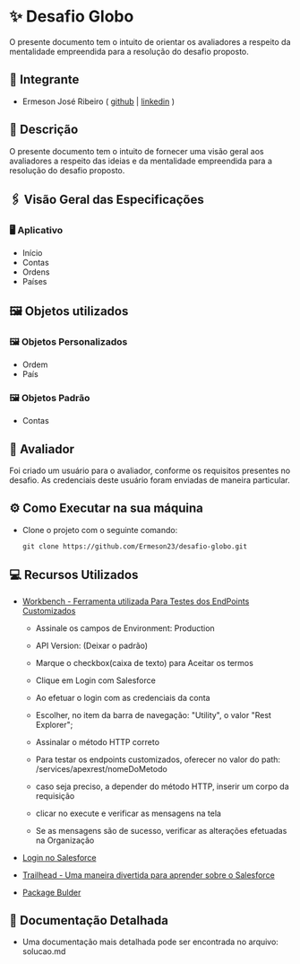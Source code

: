 # ✨ Desafio Globo
O presente documento tem o intuito de orientar os avaliadores a respeito da mentalidade empreendida para a resolução do desafio proposto.
## 👤 Integrante
- Ermeson José Ribeiro
  ( [github](https://github.com/Ermeson23) | [linkedin](https://linkedin.com/in/ermeson-ribeiro-a29121212/) )

## 📄 Descrição
O presente documento tem o intuito de fornecer uma visão geral aos avaliadores a respeito das ideias e da mentalidade empreendida para a resolução do desafio proposto.

## 🖇️ Visão Geral das Especificações 
### 🖥️ Aplicativo  
  - Início
  - Contas
  - Ordens
  - Países

## 🖼️ Objetos utilizados
### 🖼️ Objetos Personalizados
- Ordem
- País

### 🖼️ Objetos Padrão
- Contas

## 👤 Avaliador

Foi criado um usuário para o avaliador, conforme os requisitos presentes no desafio. As credenciais deste usuário foram enviadas de maneira particular.

## ⚙️ Como Executar na sua máquina 
-  Clone o projeto com o seguinte comando: 
    ```
    git clone https://github.com/Ermeson23/desafio-globo.git
    ```

## 💻 Recursos Utilizados
- [Workbench - Ferramenta utilizada Para Testes dos EndPoints Customizados](https://workbench.developerforce.com)
    - Assinale os campos de Environment: Production
    - API Version: (Deixar o padrão)
    - Marque o checkbox(caixa de texto) para Aceitar os termos
    - Clique em Login com Salesforce

    - Ao efetuar o login com as credenciais da conta
    - Escolher, no item da barra de navegação: "Utility", o valor "Rest Explorer";

    - Assinalar o método HTTP correto
    - Para testar os endpoints customizados, oferecer no valor do path: /services/apexrest/nomeDoMetodo
    - caso seja preciso, a depender do método HTTP, inserir um corpo da requisição
    - clicar no execute e verificar as mensagens na tela
    - Se as mensagens são de sucesso, verificar as alterações efetuadas na Organização 
    
- [Login no Salesforce](https://login.salesforce.com/)

- [Trailhead - Uma maneira divertida para aprender sobre o Salesforce](https://trailhead.salesforce.com/)

- [Package Bulder](https://packagebuilder.herokuapp.com/)

## 📝 Documentação Detalhada
- Uma documentação mais detalhada pode ser encontrada no arquivo: solucao.md